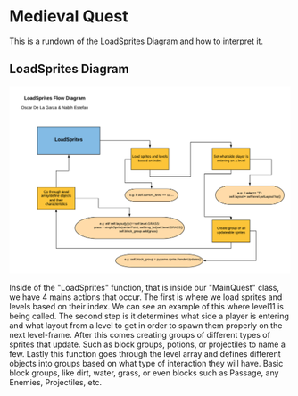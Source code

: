 # Medieval Quest

This is a rundown of the LoadSprites Diagram and how to interpret it.

## LoadSprites Diagram
![Alt](LoadSprites_Flow_Diagram.png "Overall Flow Diagram")
 
 Inside of the "LoadSprites" function, that is inside our "MainQuest" class, we have 4 mains actions that occur. The first is where we load sprites and levels based on their index. We can see an example of this where level11 is being called. The second step is it determines what side a player is entering and what layout from a level to get in order to spawn them properly on the next level-frame. After this comes creating groups of different types of sprites that update. Such as block groups, potions, or projectiles to name a few. Lastly this function goes through the level array and defines different objects into groups based on what type of interaction they will have. Basic block groups, like dirt, water, grass, or even blocks such as Passage, any Enemies, Projectiles, etc.
